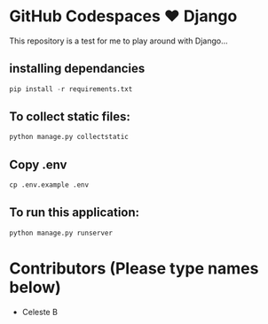 # GitHub Codespaces ♥️ Django
This repository is a test for me to play around with Django...
## installing dependancies

```python
pip install -r requirements.txt
```

## To collect static files:

```python
python manage.py collectstatic
```

## Copy .env

```python
cp .env.example .env
```

## To run this application:

```python
python manage.py runserver
```

# Contributors (Please type names below)
* Celeste B
